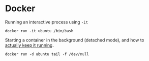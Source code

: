 # Docker


Running an interactive process using ```-it```

```docker run -it ubuntu /bin/bash```


Starting a container in the background (detached mode), and how to [actually keep it running](http://stackoverflow.com/questions/30209776/docker-container-will-automatically-stop-after-docker-run-d).

```docker run -d ubuntu tail -f /dev/null```
